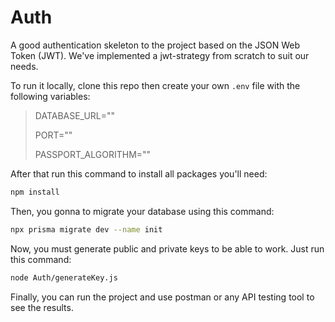 # Auth

A good authentication skeleton to the project based on the JSON Web Token (JWT). We've implemented a jwt-strategy from scratch to suit our needs.

To run it locally, clone this repo then create your own `.env` file with the following variables:

> DATABASE_URL=""
> 
> PORT=""
> 
> PASSPORT_ALGORITHM=""

After that run this command to install all packages you'll need:

```Bash
npm install
```

Then, you gonna to migrate your database using this command:

```Bash
npx prisma migrate dev --name init
```

Now, you must generate public and private keys to be able to work. Just run this command:

```Bash
node Auth/generateKey.js
```

Finally, you can run the project and use postman or any API testing tool to see the results.